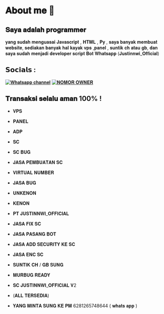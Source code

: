# 𝐀𝐛𝐨𝐮𝐭 𝐦𝐞 💫

## 𝐒𝐚𝐲𝐚 𝐚𝐝𝐚𝐥𝐚𝐡 𝐩𝐫𝐨𝐠𝐫𝐚𝐦𝐦𝐞𝐫 
   𝐲𝐚𝐧𝐠 𝐬𝐮𝐝𝐚𝐡 𝐦𝐞𝐧𝐠𝐮𝐚𝐬𝐚𝐢 𝐉𝐚𝐯𝐚𝐬𝐜𝐫𝐢𝐩𝐭 ,
   𝐇𝐓𝐌𝐋 , 𝐏𝐲 , 𝐬𝐚𝐲𝐚 𝐛𝐚𝐧𝐲𝐚𝐤 𝐦𝐞𝐦𝐛𝐮𝐚𝐭 
   𝐰𝐞𝐛𝐬𝐢𝐭𝐞, 𝐬𝐞𝐝𝐢𝐚𝐤𝐚𝐧 𝐛𝐚𝐧𝐲𝐚𝐤 𝐡𝐚𝐥 𝐤𝐚𝐲𝐚𝐤 𝐯𝐩𝐬
   ,𝐩𝐚𝐧𝐞𝐥 , 𝐬𝐮𝐧𝐭𝐢𝐤 𝐜𝐡 𝐚𝐭𝐚𝐮 𝐠𝐛,
   𝐝𝐚𝐧 𝐬𝐚𝐲𝐚 𝐬𝐮𝐝𝐚𝐡 𝐦𝐞𝐧𝐣𝐚𝐝𝐢 
   𝐝𝐞𝐯𝐞𝐥𝐨𝐩𝐞𝐫 𝐬𝐜𝐫𝐢𝐩𝐭 𝐁𝐨𝐭 𝐖𝐡𝐚𝐭𝐬𝐚𝐩𝐩 
   (𝐉𝐮𝐬𝐭𝐢𝐧𝐧𝐰𝐢_𝐎𝐟𝐟𝐢𝐜𝐢𝐚𝐥)

## 𝗦𝗼𝗰𝗶𝗮𝗹𝘀 :

[![ 𝐖𝐡𝐚𝐭𝐬𝐚𝐩𝐩 𝐜𝐡𝐚𝐧𝐧𝐞𝐥 ](https://img1.pixhost.to/images/5388/593510747_joocloud.jpg)](https://whatsapp.com/channel/0029Vb5xOCeFCCoLrhVS0Z36)
[![ 𝐍𝐎𝐌𝐎𝐑 𝐎𝐖𝐍𝐄𝐑 ](https://img1.pixhost.to/images/5388/593511425_joocloud.jpg)](wa.me/6281265748644)

## 𝐓𝐫𝐚𝐧𝐬𝐚𝐤𝐬𝐢 𝐬𝐞𝐥𝐚𝐥𝐮 𝐚𝐦𝐚𝐧 100% !

- 𝐕𝐏𝐒
- 𝐏𝐀𝐍𝐄𝐋
- 𝐀𝐃𝐏
- 𝐒𝐂
- 𝐒𝐂 𝐁𝐔𝐆
- 𝐉𝐀𝐒𝐀 𝐏𝐄𝐌𝐁𝐔𝐀𝐓𝐀𝐍 𝐒𝐂
- 𝐕𝐈𝐑𝐓𝐔𝐀𝐋 𝐍𝐔𝐌𝐁𝐄𝐑
- 𝐉𝐀𝐒𝐀 𝐁𝐔𝐆
- 𝐔𝐍𝐊𝐄𝐍𝐎𝐍
- 𝐊𝐄𝐍𝐎𝐍
- 𝐏𝐓 𝐉𝐔𝐒𝐓𝐈𝐍𝐍𝐖𝐈_𝐎𝐅𝐅𝐈𝐂𝐈𝐀𝐋
- 𝐉𝐀𝐒𝐀 𝐅𝐈𝐗 𝐒𝐂
- 𝐉𝐀𝐒𝐀 𝐏𝐀𝐒𝐀𝐍𝐆 𝐁𝐎𝐓
- 𝐉𝐀𝐒𝐀 𝐀𝐃𝐃 𝐒𝐄𝐂𝐔𝐑𝐈𝐓𝐘 𝐊𝐄 𝐒𝐂
- 𝐉𝐀𝐒𝐀 𝐄𝐍𝐂 𝐒𝐂
- 𝐒𝐔𝐍𝐓𝐈𝐊 𝐂𝐇 / 𝐆𝐁 𝐒𝐔𝐍𝐆
- 𝐌𝐔𝐑𝐁𝐔𝐆 𝐑𝐄𝐀𝐃𝐘
- 𝐒𝐂 𝐉𝐔𝐒𝐓𝐈𝐍𝐍𝐖𝐈_𝐎𝐅𝐅𝐈𝐂𝐈𝐀𝐋 𝐕2
- (𝐀𝐋𝐋 𝐓𝐄𝐑𝐒𝐄𝐃𝐈𝐀)

- 𝐘𝐀𝐍𝐆 𝐌𝐈𝐍𝐓𝐀 𝐒𝐔𝐍𝐆 𝐊𝐄 𝐏𝐌 6281265748644 ( 𝐰𝐡𝐚𝐭𝐬 𝐚𝐩𝐩 )

   
